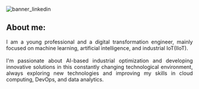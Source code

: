 ![banner_linkedin](https://github.com/user-attachments/assets/1b20c3c1-d6a8-4e14-932e-d675adb91f1b)

## About me:
<div align="justify">
  I am a young professional and a digital transformation engineer, mainly focused on machine learning, artificial intelligence, and industrial IoT(IIoT).
  <br><br>
  I'm passionate about AI-based industrial optimization and developing innovative solutions in this constantly changing technological environment, always exploring new technologies and improving my skills in cloud computing, DevOps, and data analytics.
</div>

<!--
**Jon-mtz-alc/Jon-mtz-alc** is a ✨ _special_ ✨ repository because its `README.md` (this file) appears on your GitHub profile.

Here are some ideas to get you started:

- 🔭 I’m currently working on ...
- 🌱 I’m currently learning ...
- 👯 I’m looking to collaborate on ...
- 🤔 I’m looking for help with ...
- 💬 Ask me about ...
- 📫 How to reach me: ...
- 😄 Pronouns: ...
- ⚡ Fun fact: ...
-->
